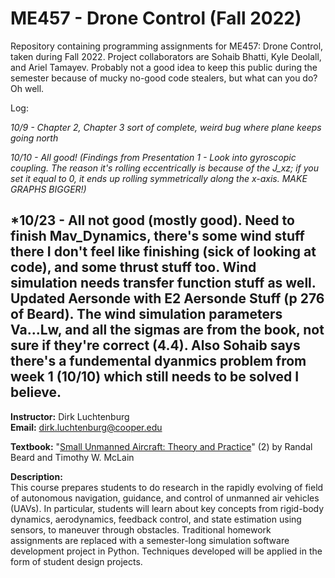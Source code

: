 # ME457 - Drone Control (Fall 2022)

Repository containing programming assignments for ME457: Drone Control, taken during Fall 2022. Project collaborators are Sohaib Bhatti, Kyle Deolall, and Ariel Tamayev. Probably not a good idea to keep this public during the semester because of mucky no-good code stealers, but what can you do? Oh well.

Log:

*10/9 - Chapter 2, Chapter 3 sort of complete, weird bug where plane keeps going north*

*10/10 - All good! (Findings from Presentation 1 - Look into gyroscopic coupling. The reason it's rolling eccentrically is because of the J_xz; if you set it equal to 0, it ends up rolling symmetrically along the x-axis. MAKE GRAPHS BIGGER!)*
 
*10/23 - All not good (mostly good). Need to finish Mav_Dynamics, there's some wind stuff there I don't feel like finishing (sick of looking at code), and some thrust stuff too. Wind simulation needs transfer function stuff as well. Updated Aersonde with E2 Aersonde Stuff (p 276 of Beard). The wind simulation parameters Va...Lw, and all the sigmas are from the book, not sure if they're correct (4.4). Also Sohaib says there's a fundemental dyanmics problem from week 1 (10/10) which still needs to be solved I believe. 
---

**Instructor:** Dirk Luchtenburg<br/>
**Email:** dirk.luchtenburg@cooper.edu<br/>

**Textbook:** "[Small Unmanned Aircraft: Theory and Practice](https://github.com/randybeard/uavbook)" (2) by Randal Beard and Timothy W. McLain

**Description:**<br/>
This course prepares students to do research in the rapidly evolving of field of autonomous navigation, guidance, and control of unmanned air vehicles (UAVs). In particular, students will learn about key concepts from rigid-body dynamics, aerodynamics, feedback control, and state estimation using sensors, to maneuver through obstacles. Traditional homework assignments are replaced with a semester-long simulation software development project in Python. Techniques developed will be applied in the form of student design projects.
 
